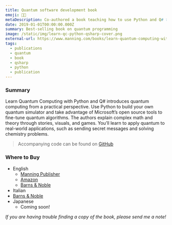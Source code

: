 ```yaml
---
title: Quantum software development book
emoji: 👩‍💻
metaDescription: Co-authored a book teaching how to use Python and Q# to get started in quantum technology development.
date: 2019-01-01T00:00:00.000Z
summary: Best-selling book on quantum programming
image: /static/img/learn-qc-python-qsharp-cover.png
external-url: https://www.manning.com/books/learn-quantum-computing-with-python-and-q-sharp?a_aid=learn-qc-granade&a_bid=ee23f338
tags:
  - publications
  - quantum
  - book
  - qsharp
  - python
  - publication
---
```


### Summary

Learn Quantum Computing with Python and Q# introduces quantum computing from a practical perspective. Use Python to build your own quantum simulator and take advantage of Microsoft’s open source tools to fine-tune quantum algorithms. The authors explain complex math and theory through stories, visuals, and games. You’ll learn to apply quantum to real-world applications, such as sending secret messages and solving chemistry problems.

> Accompanying code can be found on [GitHub](https://github.com/crazy4pi314/learn-qc-with-python-and-qsharp)
### Where to Buy

- English
  - [Manning Publisher](https://www.manning.com/books/learn-quantum-computing-with-python-and-q-sharp?a_aid=learn-qc-granade&a_bid=ee23f338)
  - [Amazon](https://www.amazon.com/Learn-Quantum-Computing-Python-hands/dp/1617296139)
  - [Barns & Noble](https://www.barnesandnoble.com/w/learn-quantum-computing-with-python-and-q-sarah-c-kaiser/1136806456)
- Italian
 - [Barns & Noble](https://www.barnesandnoble.com/w/quantum-computing-sarah-kaiser/1140517827)
- Japanese
  - Coming soon!

_If you are having trouble finding a copy of the book, please send me a note!_

<!-- ### Topics covered + sample code

### Writing process

- blog on writing tips

### Easter eggs 🥚 -->